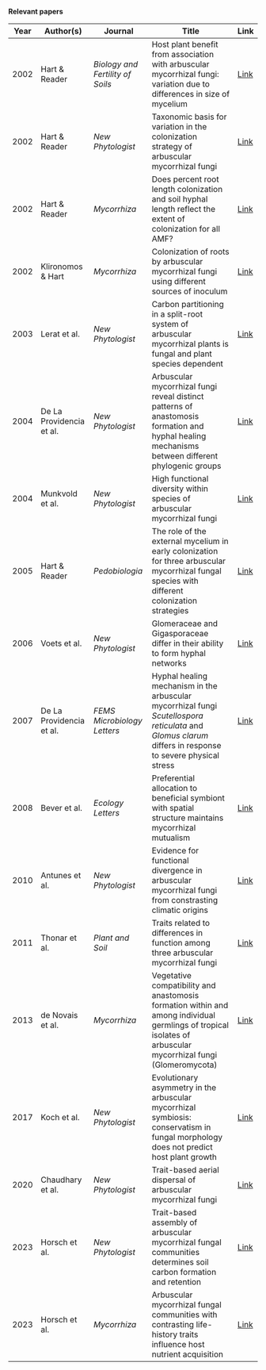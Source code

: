 **Relevant papers**

| **Year** | **Author(s)** | **Journal** | **Title** | **Link** |
| --- | --- | --- | --- | --- |
| 2002 | Hart & Reader | *Biology and Fertility of Soils* | Host plant benefit from association with arbuscular mycorrhizal fungi: variation due to differences in size of mycelium | [Link](https://link.springer.com/article/10.1007/s00374-002-0539-4?utm_source=getftr&utm_medium=getftr&utm_campaign=getftr_pilot) |
| 2002 | Hart & Reader | *New Phytologist* | Taxonomic basis for variation in the colonization strategy of arbuscular mycorrhizal fungi | [Link](https://nph.onlinelibrary.wiley.com/doi/full/10.1046/j.0028-646X.2001.00312.x) |
| 2002 | Hart & Reader | *Mycorrhiza* | Does percent root length colonization and soil hyphal length reflect the extent of colonization for all AMF? | [Link](https://link.springer.com/article/10.1007/s00572-002-0186-5) |
| 2002 | Klironomos & Hart | *Mycorrhiza* | Colonization of roots by arbuscular mycorrhizal fungi using different sources of inoculum | [Link](https://link.springer.com/article/10.1007/s00572-002-0169-6) |
| 2003 | Lerat et al. | *New Phytologist* | Carbon partitioning in a split-root system of arbuscular mycorrhizal plants is fungal and plant species dependent | [Link](https://nph.onlinelibrary.wiley.com/doi/10.1046/j.1469-8137.2003.00691.x) |
| 2004 | De La Providencia et al. | *New Phytologist* | Arbuscular mycorrhizal fungi reveal distinct patterns of anastomosis formation and hyphal healing mechanisms between different phylogenic groups | [Link](https://nph.onlinelibrary.wiley.com/doi/10.1111/j.1469-8137.2004.01236.x) |
| 2004 | Munkvold et al. | *New Phytologist* | High functional diversity within species of arbuscular mycorrhizal fungi | [Link](https://nph.onlinelibrary.wiley.com/doi/10.1111/j.1469-8137.2004.01169.x) |
| 2005 | Hart & Reader | *Pedobiologia* | The role of the external mycelium in early colonization for three arbuscular mycorrhizal fungal species with different colonization strategies | [Link](https://link.springer.com/article/10.1007/s00572-013-0478-y) |
| 2006 | Voets et al. | *New Phytologist* | Glomeraceae and Gigasporaceae differ in their ability to form hyphal networks | [Link](https://nph.onlinelibrary.wiley.com/doi/10.1111/j.1469-8137.2006.01873.x) |
| 2007 | De La Providencia et al. | *FEMS Microbiology Letters* | Hyphal healing mechanism in the arbuscular mycorrhizal fungi *Scutellospora reticulata* and *Glomus clarum* differs in response to severe physical stress | [Link](https://academic.oup.com/femsle/article/268/1/120/594392?login=true) |
| 2008 | Bever et al. | *Ecology Letters* | Preferential allocation to beneficial symbiont with spatial structure maintains mycorrhizal mutualism | [Link](https://onlinelibrary.wiley.com/doi/10.1111/j.1461-0248.2008.01254.x) |
| 2010 | Antunes et al. | *New Phytologist* | Evidence for functional divergence in arbuscular mycorrhizal fungi from constrasting climatic origins | [Link](https://nph.onlinelibrary.wiley.com/doi/10.1111/j.1469-8137.2010.03480.x) |
| 2011 | Thonar et al. | *Plant and Soil* | Traits related to differences in function among three arbuscular mycorrhizal fungi | [Link](https://link.springer.com/article/10.1007/s11104-010-0571-3) |
| 2013 | de Novais et al. | *Mycorrhiza* | Vegetative compatibility and anastomosis formation within and among individual germlings of tropical isolates of arbuscular mycorrhizal fungi (Glomeromycota) | [Link](https://link.springer.com/article/10.1007/s00572-013-0478-y) |
| 2017 | Koch et al. | *New Phytologist* | Evolutionary asymmetry in the arbuscular mycorrhizal symbiosis: conservatism in fungal morphology does not predict host plant growth | [Link](https://nph.onlinelibrary.wiley.com/doi/full/10.1111/nph.14465) |
| 2020 | Chaudhary et al. | *New Phytologist* | Trait-based aerial dispersal of arbuscular mycorrhizal fungi | [Link](https://nph.onlinelibrary.wiley.com/doi/full/10.1111/nph.16667) |
| 2023 | Horsch et al. | *New Phytologist* | Trait-based assembly of arbuscular mycorrhizal fungal communities determines soil carbon formation and retention | [Link](https://nph.onlinelibrary.wiley.com/doi/10.1111/nph.18914) |
| 2023 | Horsch et al. | *Mycorrhiza* | Arbuscular mycorrhizal fungal communities with contrasting life-history traits influence host nutrient acquisition | [Link](https://link.springer.com/article/10.1007/s00572-022-01098-x) |



